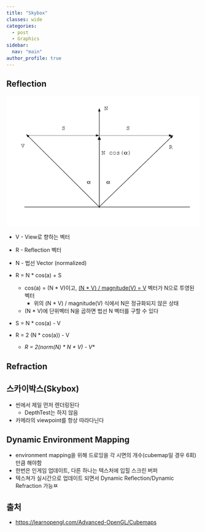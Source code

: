 ```yaml
---
title: "Skybox"
classes: wide
categories: 
  - post
  - Graphics
sidebar:
  nav: "main"
author_profile: true
---
```

   
## Reflection

![post_thumbnail](/assets/images/{41E4BF18-7127-4D78-8A32-AC61B73F9BDB}.png)

* V - View로 향하는 벡터
* R - Reflection 벡터
* N - 법선 Vector (normalized)

* R = N * cos(a) + S
  * cos(a) = (N * V)이고, [(N * V) / magnitude(V) = V](https://jaykop.github.io/post/math/Vector/#%EB%B2%A1%ED%84%B0-%ED%88%AC%EC%98%81) 벡터가 N으로 투영된 벡터
    * 위의 (N * V) / magnitude(V) 식에서 N은 정규화되지 않은 상태
  * (N * V)에 단위벡터 N을 곱하면 법선 N 벡터를 구할 수 있다
* S = N * cos(a) - V 
* R = 2 (N * cos(a)) - V
  * **R = 2*(norm(N) * N * V) - V**

## Refraction


## 스카이박스(Skybox)
* 씬에서 제일 먼저 렌더링된다
  * DepthTest는 하지 않음
* 카메라의 viewpoint를 항상 따라다닌다

## Dynamic Environment Mapping
  * environment mapping을 위해 드로잉을 각 시면의 개수(cubemap일 경우 6회)만큼 해야함
  * 한번은 인게임 업데이트, 다른 하나는 텍스처에 입힐 스크린 버퍼
  * 텍스쳐가 실시간으로 업데이트 되면서 Dynamic Reflection/Dynamic Refraction 가능ㅉ

## 출처
* <https://learnopengl.com/Advanced-OpenGL/Cubemaps>  
